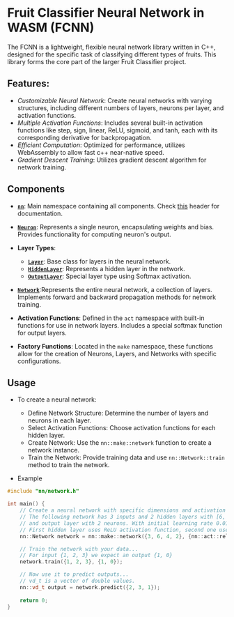 # Fruit Classifier Neural Network in WASM (FCNN)

The FCNN is a lightweight, flexible neural network library written in C++, designed for the specific task of classifying
different types of fruits. This library forms the core part of the larger Fruit Classifier project.

## Features:

- *Customizable Neural Network*: Create neural networks with varying structures, including different numbers of layers,
  neurons per layer, and activation functions.
- *Multiple Activation Functions*: Includes several built-in activation functions like step, sign, linear, ReLU,
  sigmoid,
  and tanh, each with its corresponding derivative for backpropagation.
- *Efficient Computation*: Optimized for performance, utilizes WebAssembly to allow fast c++ near-native speed.
- *Gradient Descent Training*: Utilizes gradient descent algorithm for network training.

## Components

- **[```nn```](nn/nn.h)**: Main namespace containing all components.
  Check [this](nn/nn.h) header for documentation.

- **[```Neuron```](nn/neuron.h)**: Represents a single neuron, encapsulating weights and bias.
  Provides functionality for computing neuron's output.

- **Layer Types**:
    - **[```Layer```](nn/layer.h)**: Base class for layers in the neural network.
    - **[```HiddenLayer```](nn/hidden_layer.h)**: Represents a hidden layer in the network.
    - **[```OutputLayer```](nn/output_layer.h)**: Special layer type using Softmax activation.

- **[```Network```](nn/network.h)**:Represents the entire neural network, a collection of layers.
  Implements forward and backward propagation methods for network training.

- **Activation Functions**: Defined in the ```act``` namespace with built-in functions for use in network layers.
  Includes a special softmax function for output layers.

- **Factory Functions**:
  Located in the ```make``` namespace, these functions allow for the creation of Neurons, Layers, and Networks with
  specific configurations.

## Usage

- To create a neural network:
    - Define Network Structure: Determine the number of layers and neurons in each layer.
    - Select Activation Functions: Choose activation functions for each hidden layer.
    - Create Network: Use the ```nn::make::network``` function to create a network instance.
    - Train the Network: Provide training data and use ```nn::Network::train``` method to train the network.

- Example

```c++
#include "nn/network.h"

int main() {
    // Create a neural network with specific dimensions and activation functions
    // The following network has 3 inputs and 2 hidden layers with [6, 4] neurons respectively,
    // and output layer with 2 neurons. With initial learning rate 0.01.
    // First hidden layer uses ReLU activation function, second one uses Sigmoid.
    nn::Network network = nn::make::network({3, 6, 4, 2}, {nn::act::relu, nn::act::sigmoid}, 0.01);

    // Train the network with your data...
    // For input {1, 2, 3} we expect an output {1, 0}
    network.train({1, 2, 3}, {1, 0});

    // Now use it to predict outputs...
    // vd_t is a vector of double values.
    nn::vd_t output = network.predict({2, 3, 1});
    
    return 0;
}
```
